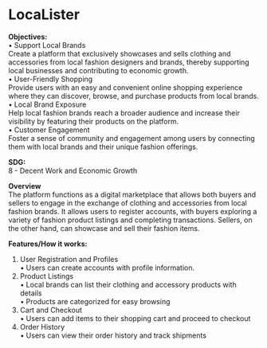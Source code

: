 # LocaLister

**Objectives:** <br>
• Support Local Brands <br>
    Create a platform that exclusively showcases and sells clothing and accessories from local fashion designers and brands, thereby supporting local businesses and contributing to economic growth. <br>
• User-Friendly Shopping <br>
    Provide users with an easy and convenient online shopping experience where they can discover, browse, and purchase products from local brands. <br>
• Local Brand Exposure <br>
    Help local fashion brands reach a broader audience and increase their visibility by featuring their products on the platform. <br>
• Customer Engagement <br>
    Foster a sense of community and engagement among users by connecting them with local brands and their unique fashion offerings. <br>


**SDG:** <br>
8 - Decent Work and Economic Growth <br>

**Overview** <br>
    The platform functions as a digital marketplace that allows both buyers and sellers to engage in the exchange of clothing and accessories from local fashion brands. It allows users to register accounts, with buyers exploring a variety of fashion product listings and completing transactions. Sellers, on the other hand, can showcase and sell their fashion items. <br>

**Features/How it works:** <br>
1. User Registration and Profiles <br>
    • Users can create accounts with profile information. <br>
2. Product Listings <br>
    • Local brands can list their clothing and accessory products with details <br>
    • Products are categorized for easy browsing <br>
3.  Cart and Checkout <br>
    • Users can add items to their shopping cart and proceed to checkout <br>
4. Order History <br>
    • Users can view their order history and track shipments

